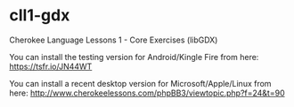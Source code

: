 # cll1-gdx
Cherokee Language Lessons 1 - Core Exercises (libGDX)

You can install the testing version for Android/Kingle Fire from here: https://tsfr.io/JN44WT

You can install a recent desktop version for Microsoft/Apple/Linux from here: http://www.cherokeelessons.com/phpBB3/viewtopic.php?f=24&t=90
